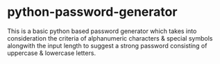 # python-password-generator
This is a basic python based password generator which takes into consideration the criteria of alphanumeric characters & special symbols alongwith the input length to suggest a strong password consisting of uppercase & lowercase letters.  
